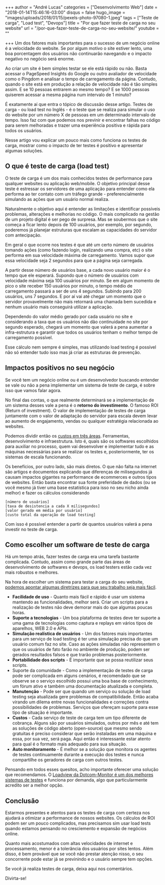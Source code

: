 +++
author = "André Lucas"
categories = ["Desenvolvimento Web"]
date = "2018-01-14T15:46:16-03:00"
disqus = false
hugo_image = "images/uploads/2018/01/15/pexels-photo-97080-1.jpeg"
tags = ["Teste de carga", "Load test", "Devops"]
title = "Por que fazer teste de carga no seu website"
url = "/por-que-fazer-teste-de-carga-no-seu-website/"
youtube = ""

+++
Um dos fatores mais importantes para o sucesso de um negócio online é a velocidade do website. Se por algum motivo o site estiver lento, uma boa porcentagem dos usuários não continuarão navegando e o impacto negativo no negócio será enorme.

Ao criar um site é bem simples testar se ele está rápido ou não. Basta acessar o PageSpeed Insights do Google ou outro avaliador de velocidade como o Pingdom e analisar o tempo de carregamento da página. Contudo, quando o site está em produção a relação de velocidade não é tão simples assim. E se 10 pessoas entrarem ao mesmo tempo? E se 1000 pessoas quiserem acessar a mesma página num intervalo de 1 minuto?

É exatamente aí que entra o tópico de discussão desse artigo. Testes de carga - ou load test no Inglês - é o teste que se realiza para simular o uso do website por um número X de pessoas em um determinado intervalo de tempo. Isso faz com que podemos nos previnir e encontrar falhas no código para serem melhoradas e trazer uma experiência positiva e rápida para todos os usuários.

Nesse artigo vou explicar um pouco mais como funciona os testes de carga, mostrar como o impacto de ter testes é positivo e apresentar algumas soluções.

## O que é teste de carga (load test)

O teste de carga é um dos mais conhecidos testes de performance para qualquer websites ou aplicação web/mobile. O objetivo principal desse teste é estressar os servidores de uma aplicação para entender como ela performa ao ter contato com um tráfego grande - preferencialmente simulando as ações que um usuário normal realiza.

Naturalmente o objetivo aqui é entender as limitações e identificar possíveis problemas, alterações e melhorias no código. O mais complicado na gestão de um projeto digital é ser pego de surpresa. Mas se soubermos que o site começa a ficar lento depois de 100 usuários, por exemplo, por segundo, poderemos já planejar estruturas que escalam as capacidades do servidor com antecipação.

Em geral o que ocorre nos testes é que até um certo número de usuários tomando ações (como fazendo login, realizando uma compra, etc) o site performa em sua velocidade máxima de carregamento. Vamos supor que essa velocidade seja 2 segundos para que a página seja carregada.

A partir desse número de usuários base, a cada novo usuário maior é o tempo que ele esperará. Supondo que o número de usuários com velocidade máxima seja 100 usuários por minuto. Se em algum momento de pico o site receber 150 usuários por minuto, o tempo médio de carregamento passará a ser de uns 4 segundos. Subindo para 200 usuários, uns 7 segundos. E por aí vai até chegar um momento que o servidor provavelmente não mais retornará uma chamada bem sucedida e nenhum usuário mais conseguirá utilizar a aplicação.

Dependendo do valor médio gerado por cada usuário no site e considerando a taxa que os usuários não dão continuidade no site por segundo esperado, chegará um momento que valerá a pena aumentar a infra-estrutura e garantir que todos os usuários tenham o melhor tempo de carregamento possível.

Esse cálculo nem sempre é simples, mas utilizando load testing é possível não só entender tudo isso mas já criar as estruturas de prevenção.

## Impactos positivos no seu negócio

Se você tem um negócio online ou é um desenvolvedor buscando entender se vale ou não a pena implementar um sistema de teste de carga, é sobre isso que vamos falar agora.

No final das contas, o que realmente determinará se a implementação de um sistema desses vale a pena é o **retorno do investimento**. O famoso ROI (Return of investment). O valor de implementação de testes de carga juntamente com o valor de adaptação do servidor para escala devem levar ao aumento de engajamento, vendas ou qualquer estratégia relacionada ao websites.

Podemos dividir então os [custos em três áreas](https://www.loadview-testing.com/learn/importance-roi-load-testing/). Ferramentas, desenvolvimento e infraestrutura. Isto é, quais são os softwares escolhidos para auxiliar no processo, quem vai desenvolver e implementar tudo e as máquinas necessárias para se realizar os testes e, posteriormente, ter os sistemas de escala funcionando.

Os benefícios, por outro lado, são mais diretos. O que não falta na internet são artigos e documentos explicando que diferenças de milisegundos já causam impactos gigantes na performance de ecommerces e outros tipos de websites. Então basta encontrar sua fonte preferidade de dados (ou se você mesmo já tiver uma base estatística para isso no seu nicho ainda melhor) e fazer os cálculos considerando

    [número de usuários]
    [taxa de desistencia a cada X milisegundos]
    [valor gerado em média por usuário]
    [custo total da operação de load testing]

Com isso é possível entender a partir de quantos usuários valerá a pena investir no teste de carga.

## Como escolher um software de teste de carga

Há um tempo atrás, fazer testes de carga era uma tarefa bastante complicada. Contudo, assim como grande parte das áreas de desenvolvimento de softwares e devops, os load testers estão cada vez mais robustos e melhores.

Na hora de escolher um sistema para testar a carga do seu website, [podemos apontar algumas diretrizes para que seu trabalho seja mais fácil](https://www.loadview-testing.com/learn/choosing-a-load-testing-platform/).

* **Facilidade de uso** - Quanto mais fácil e rápido é usar um sistema mantendo as funcionalidades, melhor será. Criar um scripts para a realização de testes não deve demorar mais do que algumas poucas horas.
* **Suporte a tecnologias** - Um boa plataforma de testes deve ter suporte a uma gama de tecnologias como captura e replays em vários tipos de aparelhos, WEB 2.0 e APIs.
* **Simulação realística de usuários** - Um dos fatores mais importantes para um serviço de load testing é ter uma simulação precisa do que um usuário comum faz no site. Caso as ações simuladas não representem o que os usuários de fato farão no ambiente de produção, podem ser gerados resultados falsos e que trarão problemas posteriormente.
* **Portabilidade dos scripts** - É importante que se possa reutilizar seus scripts.
* Suporte da comunidade - Como a implementação de testes de carga pode ser complicada em alguns cenários, é recomendado que se observe se o serviço escolhido possui uma boa base de conhecimento, um fórum ativo e também uma documentação atualizada e completa.
* **Manutenção** - Pode ser que quando um serviço ou solução de load testing seja atualizada gere problemas de compatibilidade. Então acaba virando um dilema entre novas funcionalidades e correções contra possibilidades de problemas. Serviços que ofereçam suporte para esse tipo de situação é importante.
* **Custos** - Cada serviço de teste de carga tem um tipo diferente de cobrança. Alguns são por usuários simulados, outros por mês e até tem as soluções de código aberto (open-source) que mesmo sendo gratuitas é preciso considerar que serão instaladas em uma máquina e essa, por sua vez, será paga. Aqui então é interessante estar atento para qual é o formato mais adequado para sua situação.
* **Auto monitoramento** - É melhor se a solução que monitora os agentes de testes continuamente durante a execução dos testes e nunca compartilhe os geradores de carga com outros testes.

Pensando em todos esses quesitos, acho importante oferecer uma solução que recomendamos. O [Loadview da Dotcom-Monitor é um dos melhores sistemas de testes](https://www.loadview-testing.com/) e funciona por demanda, algo que particularmente acredito ser a melhor opção.

## Conclusão

Estarmos presentes e atentos para os testes de carga com certeza nos ajudará a otimizar a performance de nossos websites. Os cálculos de ROI podem ser um pouco complicados, mas precisamos sim usar load tests quando estamos pensando no cresciemento e expansão de negócios online.

Quanto mais acostumados com altas velocidades de internet e processamento, menor é a tolerância dos usuários por sites lentos. Além disso, é bem provável que se você não prestar atenção nisso, o seu concorrente pode estar já se previnindo e o usuário sempre tem opções.

Se você já realiza testes de carga, deixa aqui nos comentários.

Divirta-se!